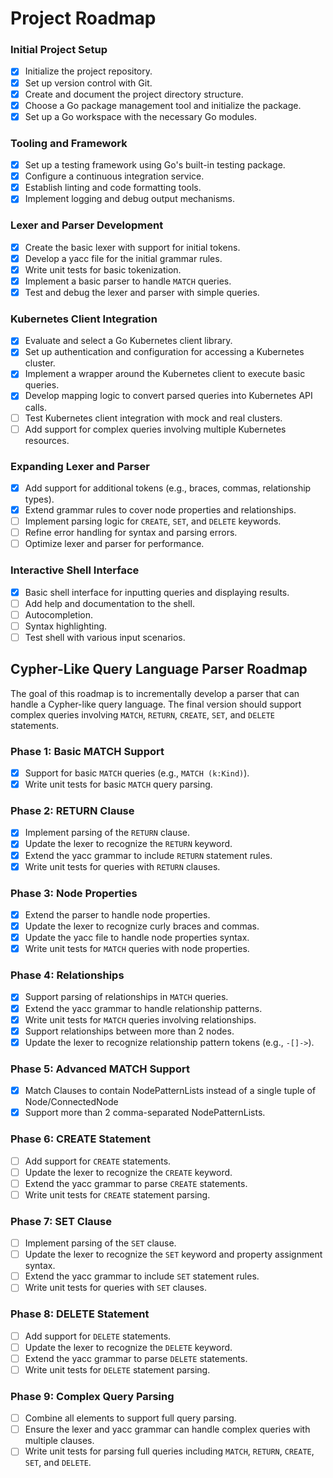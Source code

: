 # Project Roadmap

### Initial Project Setup

- [x] Initialize the project repository.
- [x] Set up version control with Git.
- [x] Create and document the project directory structure.
- [x] Choose a Go package management tool and initialize the package.
- [x] Set up a Go workspace with the necessary Go modules.

### Tooling and Framework

- [x] Set up a testing framework using Go's built-in testing package.
- [x] Configure a continuous integration service.
- [x] Establish linting and code formatting tools.
- [x] Implement logging and debug output mechanisms.

### Lexer and Parser Development

- [x] Create the basic lexer with support for initial tokens.
- [x] Develop a yacc file for the initial grammar rules.
- [x] Write unit tests for basic tokenization.
- [x] Implement a basic parser to handle `MATCH` queries.
- [x] Test and debug the lexer and parser with simple queries.

### Kubernetes Client Integration

- [x] Evaluate and select a Go Kubernetes client library.
- [x] Set up authentication and configuration for accessing a Kubernetes cluster.
- [x] Implement a wrapper around the Kubernetes client to execute basic queries.
- [x] Develop mapping logic to convert parsed queries into Kubernetes API calls.
- [ ] Test Kubernetes client integration with mock and real clusters.
- [ ] Add support for complex queries involving multiple Kubernetes resources.

### Expanding Lexer and Parser

- [x] Add support for additional tokens (e.g., braces, commas, relationship types).
- [x] Extend grammar rules to cover node properties and relationships.
- [ ] Implement parsing logic for `CREATE`, `SET`, and `DELETE` keywords.
- [ ] Refine error handling for syntax and parsing errors.
- [ ] Optimize lexer and parser for performance.

### Interactive Shell Interface

- [x] Basic shell interface for inputting queries and displaying results.
- [ ] Add help and documentation to the shell.
- [ ] Autocompletion.
- [ ] Syntax highlighting.
- [ ] Test shell with various input scenarios.

## Cypher-Like Query Language Parser Roadmap

The goal of this roadmap is to incrementally develop a parser that can handle a Cypher-like query language. The final version should support complex queries involving `MATCH`, `RETURN`, `CREATE`, `SET`, and `DELETE` statements.

### Phase 1: Basic MATCH Support

- [x] Support for basic `MATCH` queries (e.g., `MATCH (k:Kind)`).
- [x] Write unit tests for basic `MATCH` query parsing.

### Phase 2: RETURN Clause

- [x] Implement parsing of the `RETURN` clause.
- [x] Update the lexer to recognize the `RETURN` keyword.
- [x] Extend the yacc grammar to include `RETURN` statement rules.
- [x] Write unit tests for queries with `RETURN` clauses.

### Phase 3: Node Properties

- [x] Extend the parser to handle node properties.
- [x] Update the lexer to recognize curly braces and commas.
- [x] Update the yacc file to handle node properties syntax.
- [x] Write unit tests for `MATCH` queries with node properties.

### Phase 4: Relationships

- [x] Support parsing of relationships in `MATCH` queries.
- [x] Extend the yacc grammar to handle relationship patterns.
- [x] Write unit tests for `MATCH` queries involving relationships.
- [x] Support relationships between more than 2 nodes.
- [x] Update the lexer to recognize relationship pattern tokens (e.g., `-[]->`).

### Phase 5: Advanced MATCH Support
- [x] Match Clauses to contain NodePatternLists instead of a single tuple of Node/ConnectedNode
- [x] Support more than 2 comma-separated NodePatternLists.

### Phase 6: CREATE Statement

- [ ] Add support for `CREATE` statements.
- [ ] Update the lexer to recognize the `CREATE` keyword.
- [ ] Extend the yacc grammar to parse `CREATE` statements.
- [ ] Write unit tests for `CREATE` statement parsing.

### Phase 7: SET Clause

- [ ] Implement parsing of the `SET` clause.
- [ ] Update the lexer to recognize the `SET` keyword and property assignment syntax.
- [ ] Extend the yacc grammar to include `SET` statement rules.
- [ ] Write unit tests for queries with `SET` clauses.

### Phase 8: DELETE Statement

- [ ] Add support for `DELETE` statements.
- [ ] Update the lexer to recognize the `DELETE` keyword.
- [ ] Extend the yacc grammar to parse `DELETE` statements.
- [ ] Write unit tests for `DELETE` statement parsing.

### Phase 9: Complex Query Parsing

- [ ] Combine all elements to support full query parsing.
- [ ] Ensure the lexer and yacc grammar can handle complex queries with multiple clauses.
- [ ] Write unit tests for parsing full queries including `MATCH`, `RETURN`, `CREATE`, `SET`, and `DELETE`.
